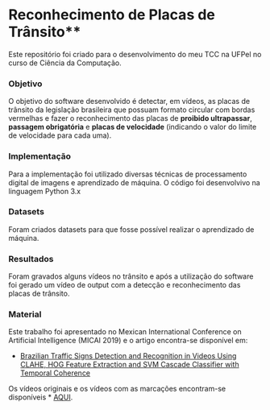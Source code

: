 # Reconhecimento de Placas de Trânsito**

Este repositório foi criado para o desenvolvimento do meu TCC na UFPel no curso de Ciência da Computação.

### Objetivo
O objetivo do software desenvolvido é detectar, em vídeos, as placas de trânsito da legislação brasileira que possuam formato circular com bordas vermelhas
e fazer o reconhecimento das placas de **proibido ultrapassar**, **passagem obrigatória** e **placas de velocidade** (indicando o valor do limite de velocidade para cada uma).

### Implementação
Para a implementação foi utilizado diversas técnicas de processamento digital de imagens e aprendizado de máquina. O código foi desenvolvivo na linguagem Python 3.x

### Datasets
Foram criados datasets para que fosse possível realizar o aprendizado de máquina.   

### Resultados
Foram gravados alguns vídeos no trânsito e após a utilização do software foi gerado um vídeo de output com a detecção e reconhecimento das placas de trânsito.

### Material 
Este trabalho foi apresentado no Mexican International Conference on Artificial Intelligence (MICAI 2019) e o artigo encontra-se disponível em: 
* [Brazilian Traffic Signs Detection and Recognition in Videos Using CLAHE, HOG Feature Extraction and SVM Cascade Classifier with Temporal Coherence](https://link.springer.com/chapter/10.1007/978-3-030-33749-0_47)

Os vídeos originais e os vídeos com as marcações encontram-se disponíveis * [AQUI](https://bit.ly/2ZeowQP).
